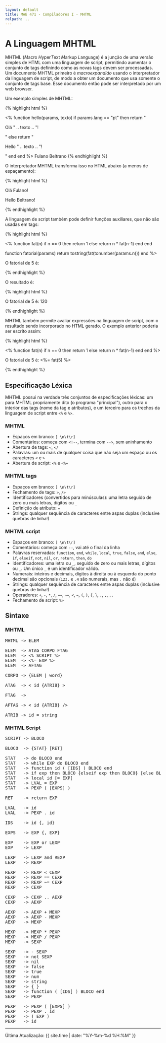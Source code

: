 ```yaml
---
layout: default
title: MAB 471 - Compiladores I - MHTML
relpath: ..
---
```


A Linguagem MHTML
=================

MHTML (*M*acro *H*yper*T*ext *M*arkup *L*anguage) é a junção de uma versão simples de HTML com
uma linguagem de script, permitindo aumentar o conjunto de tags definindo como as novas
tags devem ser processadas. Um documento MHTML primeiro é *macroexpandido* usando o interpretador
da linguagem de script, de modo a obter um documento que usa somente o conjunto de tags base.
Esse documento então pode ser interpretado por um web browser.

Um exemplo simples de MHTML:

{% highlight html %}
<html>
<body>
<%
  function hello(params, texto)
    if params.lang == "pt" then
      return "<p>Olá " .. texto .. "!</p>"
    else
      return "<p>Hello " .. texto .. "!</p>"
    end
  end
%>
<hello lang = "pt">Fulano</hello>
<hello lang = "en">Beltrano</hello>
</body>
</html>
{% endhighlight %}

O interpretador MHTML transforma isso no HTML abaixo (a menos de espaçamento):

{% highlight html %}
<html>
<body>
<p>Olá Fulano!</p>
<p>Hello Beltrano!</p>
</body>
</html>
{% endhighlight %}

A linguagem de script também pode definir funções auxiliares, que não são
usadas em tags:

{% highlight html %}
<html>
<body>
<%
  function fat(n)
    if n == 0 then
      return 1
    else
      return n * fat(n-1)
    end
  end

  function fatorial(params)
    return tostring(fat(tonumber(params.n)))
  end
%>
<p>O fatorial de 5 é: <fatorial n = "5"/></p>
</body>
</html>
{% endhighlight %}

O resultado é:

{% highlight html %}
<html>
<body>
<p>O fatorial de 5 é: 120</p>
</body>
</html>
{% endhighlight %}

MHTML também permite avaliar expressões na linguagem de script, com o resultado sendo incorporado no
HTML gerado. O exemplo anterior poderia ser escrito assim:

{% highlight html %}
<html>
<body>
<%
  function fat(n)
    if n == 0 then
      return 1
    else
      return n * fat(n-1)
    end
  end
%>
<p>O fatorial de 5 é: <%= fat(5) %></p>
</body>
</html>
{% endhighlight %}

Especificação Léxica
--------------------

MHTML possui na verdade três conjuntos de especificações léxicas: um para MHTML propriamente
dito (o programa "principal"), outro para o interior das tags (nome da tag e atributos), e um terceiro
para os trechos da linguagem de script entre `<%` e `%>`.

### MHTML

* Espaços em branco: `[ \n\t\r]`
* Comentários: começa com `<!--`, termina com `-->`, sem aninhamento
* Abertura de tags: `<`, `</`
* Palavras: um ou mais de qualquer coisa que não seja um espaço ou os caracteres `<` e `>`
* Abertura de script: `<%` e `<%=`

### MHTML tags

* Espaços em branco: `[ \n\t\r]`
* Fechamento de tags: `>`, `/>`
* Identificadores (convertidos para minúsculas): uma letra seguido de zero ou mais letras, dígitos ou `_`
* Definição de atributo: `=`
* Strings: qualquer sequência de caracteres entre aspas duplas (inclusive quebras de linha!)

### MHTML script

* Espaços em branco: `[ \n\t\r]`
* Comentários: começa com `--`, vai até o final da linha
* Palavras reservadas: `function`, `end`, `while`, `local`, `true`, `false`,
  `and`, `else`, `if`, `elseif`, `not`, `nil`, `or`, `return`, `then`, `do`
* Identificadores: uma letra ou `_`, seguido de zero ou mais letras, dígitos ou `_`. Um único `_` é um identificador válido.
* Numerais: inteiros e decimais, dígitos à direita ou à esquerda do ponto decimal são opcionais (`123.` e `.4` são numerais, mas `.` não é)
* Strings: qualquer sequência de caracteres entre aspas duplas (inclusive quebras de linha!)
* Operadores: `+`, `-`, `*`, `/`, `==`, `~=`, `<`, `=`, `(`, `)`, `{`, `}`,
  `.`, `,`, `..`
* Fechamento de script: `%>`

Sintaxe
-------

### MHTML

<pre>
MHTML -> ELEM

ELEM  -> ATAG CORPO FTAG
ELEM  -> <% SCRIPT %>
ELEM  -> <%= EXP %>
ELEM  -> AFTAG

CORPO -> {ELEM | word}

ATAG  -> < id {ATRIB} >

FTAG  -> </ id >

AFTAG -> < id {ATRIB} />

ATRIB -> id = string
</pre>

### MHTML Script

<pre>
SCRIPT -> BLOCO

BLOCO  -> {STAT} [RET]

STAT   -> do BLOCO end
STAT   -> while EXP do BLOCO end
STAT   -> function id ( [IDS] ) BLOCO end
STAT   -> if exp then BLOCO {elseif exp then BLOCO} [else BLOCO] end
STAT   -> local id [= EXP]
STAT   -> LVAL = EXP
STAT   -> PEXP ( [EXPS] )

RET    -> return EXP

LVAL   -> id
LVAL   -> PEXP . id

IDS    -> id {, id}

EXPS   -> EXP {, EXP}

EXP    -> EXP or LEXP
EXP    -> LEXP

LEXP   -> LEXP and REXP
LEXP   -> REXP

REXP   -> REXP &lt; CEXP
REXP   -> REXP == CEXP
REXP   -> REXP ~= CEXP
REXP   -> CEXP

CEXP   -> CEXP .. AEXP
CEXP   -> AEXP

AEXP   -> AEXP + MEXP
AEXP   -> AEXP - MEXP
AEXP   -> MEXP

MEXP   -> MEXP * PEXP
MEXP   -> MEXP / PEXP
MEXP   -> SEXP

SEXP   -> - SEXP
SEXP   -> not SEXP
SEXP   -> nil
SEXP   -> false
SEXP   -> true
SEXP   -> num
SEXP   -> string
SEXP   -> { }
SEXP   -> function ( [IDS] ) BLOCO end
SEXP   -> PEXP

PEXP   -> PEXP ( [EXPS] )
PEXP   -> PEXP . id 
PEXP   -> ( EXP )
PEXP   -> id
</pre>


* * * * *

Última Atualização: {{ site.time | date: "%Y-%m-%d %H:%M" }}
